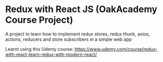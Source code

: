 # Redux with React JS (OakAcademy Course Project)

A project to learn how to implement redux stores, redux thunk, axios, actions, reducers and store subscribers in a simple web app

Learnt using this Udemy course: https://www.udemy.com/course/redux-with-react-learn-redux-with-modern-react/


